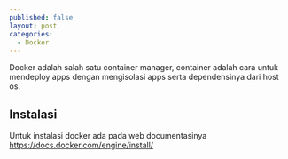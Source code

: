 ```yaml
---
published: false
layout: post
categories:
  - Docker
---
```

Docker adalah salah satu container manager, container adalah cara untuk mendeploy apps dengan mengisolasi apps serta dependensinya dari host os.

## Instalasi
Untuk instalasi docker ada pada web documentasinya https://docs.docker.com/engine/install/

